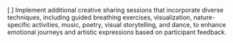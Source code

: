 [ ] Implement additional creative sharing sessions that incorporate diverse techniques, including guided breathing exercises, visualization, nature-specific activities, music, poetry, visual storytelling, and dance, to enhance emotional journeys and artistic expressions based on participant feedback.